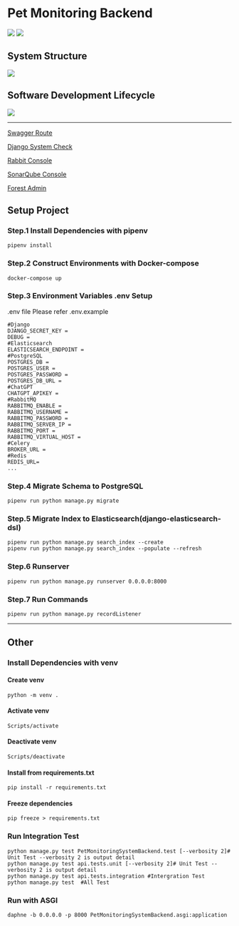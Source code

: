# Pet Monitoring Backend

![](https://img.shields.io/github/languages/top/fan9704/PetMonitoringSystem-Backend?logo=python&logoColor=%23FFFFFF&style=for-the-badge)
![](https://img.shields.io/github/languages/count/fan9704/PetMonitoringSystem-Backend?color=%23005A2B&style=for-the-badge)

## System Structure

![](./doc/SystemStructure.png)

## Software Development Lifecycle

![](./doc/scrum.png)

---

[Swagger Route](http://127.0.0.1:8000/swagger/)

[Django System Check](http://127.0.0.1:8000/health/)

[Rabbit Console](http://127.0.0.1:15672/)

[SonarQube Console](http://127.0.0.1:9000/)

[Forest Admin](https://app.forestadmin.com/)

## Setup Project

### Step.1 Install Dependencies with pipenv

```shell
pipenv install
```

### Step.2 Construct Environments with Docker-compose

```shell
docker-compose up
```

### Step.3 Environment Variables .env Setup

.env file
Please refer .env.example 
```dotenv
#Django
DJANGO_SECRET_KEY =
DEBUG =
#Elasticsearch
ELASTICSEARCH_ENDPOINT = 
#PostgreSQL
POSTGRES_DB =
POSTGRES_USER =
POSTGRES_PASSWORD =
POSTGRES_DB_URL =
#ChatGPT
CHATGPT_APIKEY = 
#RabbitMQ
RABBITMQ_ENABLE = 
RABBITMQ_USERNAME = 
RABBITMQ_PASSWORD = 
RABBITMQ_SERVER_IP = 
RABBITMQ_PORT = 
RABBITMQ_VIRTUAL_HOST = 
#Celery
BROKER_URL =
#Redis
REDIS_URL=
...
```

### Step.4 Migrate Schema to PostgreSQL

```shell
pipenv run python manage.py migrate
```

### Step.5 Migrate Index to Elasticsearch(django-elasticsearch-dsl)

```shell
pipenv run python manage.py search_index --create
pipenv run python manage.py search_index --populate --refresh
```

### Step.6 Runserver

```shell
pipenv run python manage.py runserver 0.0.0.0:8000
```

### Step.7 Run Commands

```shell
pipenv run python manage.py recordListener
```

----

## Other

### Install Dependencies with venv

#### Create venv

```shell
python -m venv .
```

#### Activate venv

```shell
Scripts/activate
```

#### Deactivate venv

```shell
Scripts/deactivate
```

#### Install from requirements.txt

```shell
pip install -r requirements.txt
```

#### Freeze dependencies

```shell
pip freeze > requirements.txt
```

### Run Integration Test

```shell
python manage.py test PetMonitoringSystemBackend.test [--verbosity 2]# Unit Test --verbosity 2 is output detail
python manage.py test api.tests.unit [--verbosity 2]# Unit Test --verbosity 2 is output detail
python manage.py test api.tests.integration #Intergration Test
python manage.py test  #All Test
```

### Run with ASGI

```shell
daphne -b 0.0.0.0 -p 8000 PetMonitoringSystemBackend.asgi:application
```
